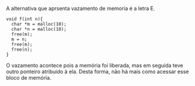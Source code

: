 A alternativa que aprsenta vazamento de memoria é a letra E.
```
void f(int n){
  char *m = malloc(10);
  char *n = malloc(10);
  free(m);
  m = n;
  free(m);
  free(n);
}

```
O vazamento acontece pois a memória foi liberada, mas em seguida teve outro ponteiro atribuido à ela. Desta forma, não há mais como acessar esse bloco de memória.
